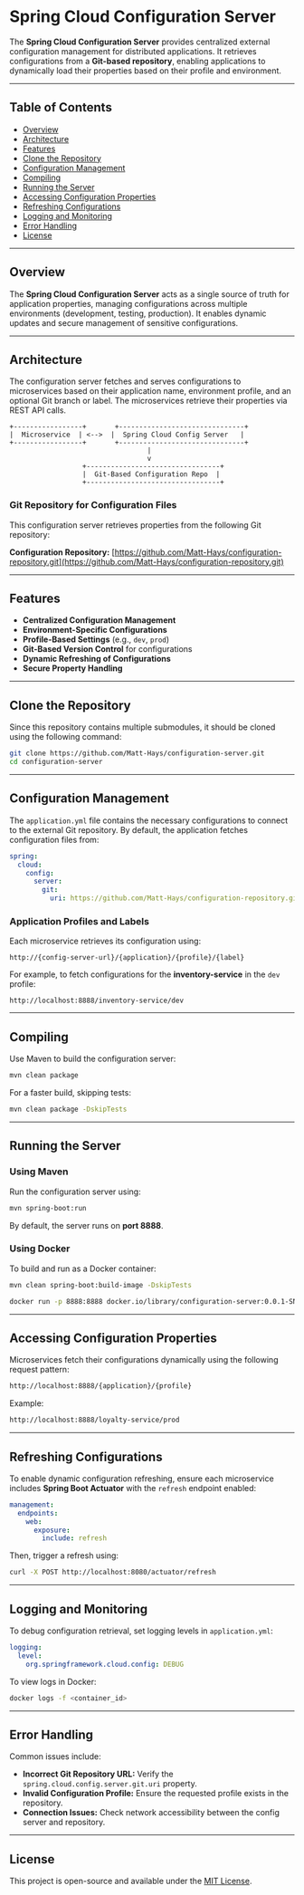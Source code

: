 # Spring Cloud Configuration Server

The **Spring Cloud Configuration Server** provides centralized external configuration management for distributed applications. It retrieves configurations from a **Git-based repository**, enabling applications to dynamically load their properties based on their profile and environment.

---

## Table of Contents

- [Overview](#overview)
- [Architecture](#architecture)
- [Features](#features)
- [Clone the Repository](#clone-the-repository)
- [Configuration Management](#configuration-management)
- [Compiling](#compiling)
- [Running the Server](#running-the-server)
- [Accessing Configuration Properties](#accessing-configuration-properties)
- [Refreshing Configurations](#refreshing-configurations)
- [Logging and Monitoring](#logging-and-monitoring)
- [Error Handling](#error-handling)
- [License](#license)

---

## Overview

The **Spring Cloud Configuration Server** acts as a single source of truth for application properties, managing configurations across multiple environments (development, testing, production). It enables dynamic updates and secure management of sensitive configurations.

---

## Architecture

The configuration server fetches and serves configurations to microservices based on their application name, environment profile, and an optional Git branch or label. The microservices retrieve their properties via REST API calls.

```
+-----------------+       +-------------------------------+
|  Microservice  | <-->  |  Spring Cloud Config Server   |
+-----------------+       +-------------------------------+
                                  |
                                  v
                  +---------------------------------+
                  |  Git-Based Configuration Repo  |
                  +---------------------------------+
```

### Git Repository for Configuration Files

This configuration server retrieves properties from the following Git repository:

**Configuration Repository:** [https://github.com/Matt-Hays/configuration-repository.git](https://github.com/Matt-Hays/configuration-repository.git)

---

## Features

- **Centralized Configuration Management**
- **Environment-Specific Configurations**
- **Profile-Based Settings** (e.g., `dev`, `prod`)
- **Git-Based Version Control** for configurations
- **Dynamic Refreshing of Configurations**
- **Secure Property Handling**

---

## Clone the Repository

Since this repository contains multiple submodules, it should be cloned using the following command:

```bash
git clone https://github.com/Matt-Hays/configuration-server.git
cd configuration-server
```

---

## Configuration Management

The `application.yml` file contains the necessary configurations to connect to the external Git repository. By default, the application fetches configuration files from:

```yaml
spring:
  cloud:
    config:
      server:
        git:
          uri: https://github.com/Matt-Hays/configuration-repository.git
```

### Application Profiles and Labels

Each microservice retrieves its configuration using:

```
http://{config-server-url}/{application}/{profile}/{label}
```

For example, to fetch configurations for the **inventory-service** in the `dev` profile:

```
http://localhost:8888/inventory-service/dev
```

---

## Compiling

Use Maven to build the configuration server:

```bash
mvn clean package
```

For a faster build, skipping tests:

```bash
mvn clean package -DskipTests
```

---

## Running the Server

### Using Maven

Run the configuration server using:

```bash
mvn spring-boot:run
```

By default, the server runs on **port 8888**.

### Using Docker

To build and run as a Docker container:

```bash
mvn clean spring-boot:build-image -DskipTests
```

```bash
docker run -p 8888:8888 docker.io/library/configuration-server:0.0.1-SNAPSHOT
```

---

## Accessing Configuration Properties

Microservices fetch their configurations dynamically using the following request pattern:

```bash
http://localhost:8888/{application}/{profile}
```

Example:

```bash
http://localhost:8888/loyalty-service/prod
```

---

## Refreshing Configurations

To enable dynamic configuration refreshing, ensure each microservice includes **Spring Boot Actuator** with the `refresh` endpoint enabled:

```yaml
management:
  endpoints:
    web:
      exposure:
        include: refresh
```

Then, trigger a refresh using:

```bash
curl -X POST http://localhost:8080/actuator/refresh
```

---

## Logging and Monitoring

To debug configuration retrieval, set logging levels in `application.yml`:

```yaml
logging:
  level:
    org.springframework.cloud.config: DEBUG
```

To view logs in Docker:

```bash
docker logs -f <container_id>
```

---

## Error Handling

Common issues include:

- **Incorrect Git Repository URL:** Verify the `spring.cloud.config.server.git.uri` property.
- **Invalid Configuration Profile:** Ensure the requested profile exists in the repository.
- **Connection Issues:** Check network accessibility between the config server and repository.

---

## License

This project is open-source and available under the [MIT License](LICENSE).

